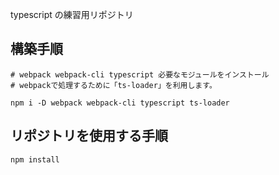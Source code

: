 typescript の練習用リポジトリ

## 構築手順
```
# webpack webpack-cli typescript 必要なモジュールをインストール
# webpackで処理するために「ts-loader」を利用します。

npm i -D webpack webpack-cli typescript ts-loader
```


## リポジトリを使用する手順
```
npm install
```

